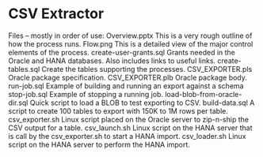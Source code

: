 # CSV Extractor

Files – mostly in order of use:
Overview.pptx	This is a very rough outline of how the process runs.
Flow.png	This is a detailed view of the major control elements of the process.
create-user-grants.sql	Grants needed in the Oracle and HANA databases.  Also includes links to useful links.
create-tables.sql	Create the tables supporting the processes.
CSV_EXPORTER.pls	Oracle package specification.
CSV_EXPORTER.plb	Oracle package body.
run-job.sql	Example of building and running an export against a schema
stop-job.sql	Example of stopping a running job.
load-blob-from-oracle-dir.sql	Quick script to load a BLOB to test exporting to CSV.
build-data.sql	A script to create 100 tables to export with 150K to 1M rows per table.
csv_exporter.sh	Linux script placed on the Oracle server to zip-n-ship the CSV output for a table.
csv_launch.sh	Linux script on the HANA server that is call by the csv_exporter.sh to start a HANA import.
csv_loader.sh	Linux script on the HANA server to perform the HANA import.

